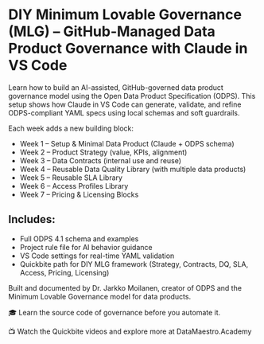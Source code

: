 # DIY Minimum Lovable Governance (MLG) – GitHub-Managed Data Product Governance with Claude in VS Code

Learn how to build an AI-assisted, GitHub-governed data product governance model using the Open Data Product Specification (ODPS). This setup shows how Claude in VS Code can generate, validate, and refine ODPS-compliant YAML specs using local schemas and soft guardrails.

Each week adds a new building block:
* Week 1 – Setup & Minimal Data Product (Claude + ODPS schema)
* Week 2 – Product Strategy (value, KPIs, alignment)
* Week 3 – Data Contracts (internal use and reuse)
* Week 4 – Reusable Data Quality Library (with multiple data products)
* Week 5 – Reusable SLA Library
* Week 6 – Access Profiles Library
* Week 7 – Pricing & Licensing Blocks

## Includes:

* Full ODPS 4.1 schema and examples
* Project rule file for AI behavior guidance
* VS Code settings for real-time YAML validation
* Quickbite path for DIY MLG framework (Strategy, Contracts, DQ, SLA, Access, Pricing, Licensing)

Built and documented by Dr. Jarkko Moilanen, creator of ODPS and the Minimum Lovable Governance model for data products.

🎓 Learn the source code of governance before you automate it.

📺 Watch the Quickbite videos and explore more at DataMaestro.Academy

